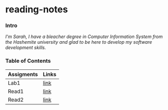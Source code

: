 # reading-notes
### Intro
*I'm Sarah, I have a bleacher degree in Computer Information System from the Hashemite university and glad to be here to develop my software development skills.* 

### Table of Contents
| Assigments   | Links            |
| ----------   | ----------       |
| Lab1         | [link](Lab1.md)  |
| Read1        | [link](read1.md) |
| Read2        | [link](read2.md) |


